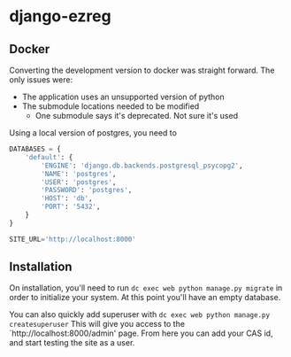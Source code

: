 # django-ezreg

## Docker

Converting the development version to docker was straight forward.  The only
issues were:
- The application uses an unsupported version of python
- The submodule locations needed to be modified
  - One submodule says it's deprecated.  Not sure it's used

Using a local version of postgres, you need to

``` python
DATABASES = {
    'default': {
        'ENGINE': 'django.db.backends.postgresql_psycopg2',
        'NAME': 'postgres',
        'USER': 'postgres',
        'PASSWORD': 'postgres',
        'HOST': 'db',
        'PORT': '5432',
    }
}

SITE_URL='http://localhost:8000'

```

## Installation

On installation, you'll need to run `dc exec web python manage.py migrate` in order to
initialize your system.  At this point you'll have an empty database.

You can also quickly add superuser with `dc exec web python manage.py
createsuperuser` This will give you access to the `http://localhost:8000/admin'
page.  From here you can add your CAS id, and start testing the site as a user.
